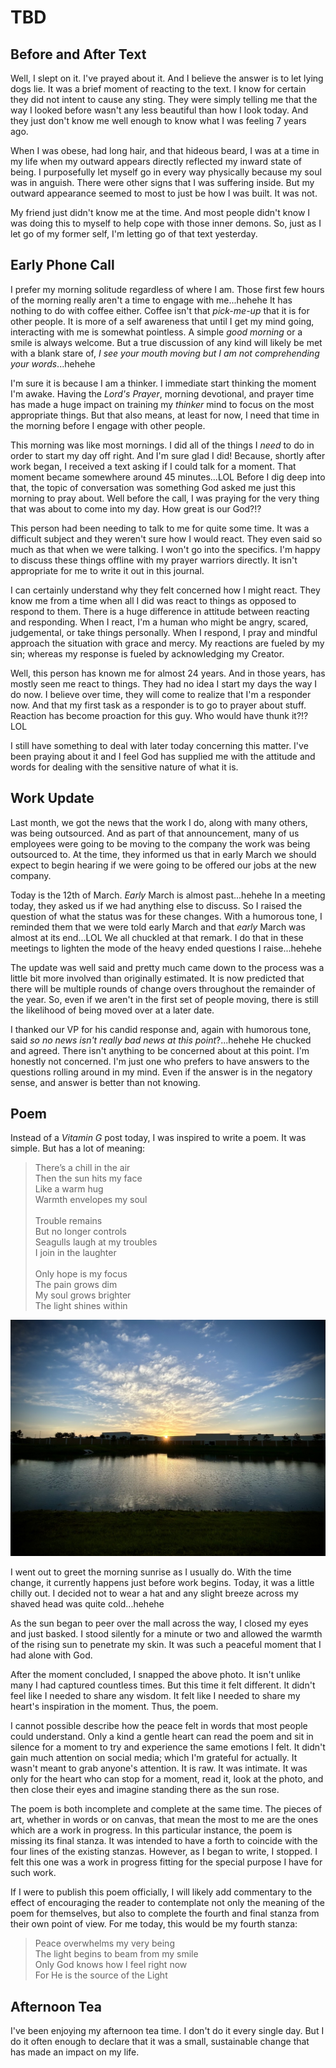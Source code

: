 # TBD

## Before and After Text

Well, I slept on it. I've prayed about it. And I believe the answer is to let lying dogs lie. It was a brief moment of reacting to the text. I know for certain they did not intent to cause any sting. They were simply telling me that the way I looked before wasn't any less beautiful than how I look today. And they just don't know me well enough to know what I was feeling 7 years ago.

When I was obese, had long hair, and that hideous beard, I was at a time in my life when my outward appears directly reflected my inward state of being. I purposefully let myself go in every way physically because my soul was in anguish. There were other signs that I was suffering inside. But my outward appearance seemed to most to just be how I was built. It was not.

My friend just didn't know me at the time. And most people didn't know I was doing this to myself to help cope with those inner demons. So, just as I let go of my former self, I'm letting go of that text yesterday.

## Early Phone Call

I prefer my morning solitude regardless of where I am. Those first few hours of the morning really aren't a time to engage with me...hehehe It has nothing to do with coffee either. Coffee isn't that *pick-me-up* that it is for other people. It is more of a self awareness that until I get my mind going, interacting with me is somewhat pointless. A simple *good morning* or a smile is always welcome. But a true discussion of any kind will likely be met with a blank stare of, *I see your mouth moving but I am not comprehending your words*...hehehe

I'm sure it is because I am a thinker. I immediate start thinking the moment I'm awake. Having the *Lord's Prayer*, morning devotional, and prayer time has made a huge impact on training my *thinker* mind to focus on the most appropriate things. But that also means, at least for now, I need that time in the morning before I engage with other people.

This morning was like most mornings. I did all of the things I *need* to do in order to start my day off right. And I'm sure glad I did! Because, shortly after work began, I received a text asking if I could talk for a moment. That moment became somewhere around 45 minutes...LOL Before I dig deep into that, the topic of conversation was something God asked me just this morning to pray about. Well before the call, I was praying for the very thing that was about to come into my day. How great is our God?!?

This person had been needing to talk to me for quite some time. It was a difficult subject and they weren't sure how I would react. They even said so much as that when we were talking. I won't go into the specifics. I'm happy to discuss these things offline with my prayer warriors directly. It isn't appropriate for me to write it out in this journal.

I can certainly understand why they felt concerned how I might react. They know me from a time when all I did was react to things as opposed to respond to them. There is a huge difference in attitude between reacting and responding. When I react, I'm a human who might be angry, scared, judgemental, or take things personally. When I respond, I pray and mindful approach the situation with grace and mercy. My reactions are fueled by my sin; whereas my response is fueled by acknowledging my Creator.

Well, this person has known me for almost 24 years. And in those years, has mostly seen me react to things. They had no idea I start my days the way I do now. I believe over time, they will come to realize that I'm a responder now. And that my first task as a responder is to go to prayer about stuff. Reaction has become proaction for this guy. Who would have thunk it?!? LOL

I still have something to deal with later today concerning this matter. I've been praying about it and I feel God has supplied me with the attitude and words for dealing with the sensitive nature of what it is.

## Work Update

Last month, we got the news that the work I do, along with many others, was being outsourced. And as part of that announcement, many of us employees were going to be moving to the company the work was being outsourced to. At the time, they informed us that in early March we should expect to begin hearing if we were going to be offered our jobs at the new company.

Today is the 12th of March. *Early* March is almost past...hehehe In a meeting today, they asked us if we had anything else to discuss. So I raised the question of what the status was for these changes. With a humorous tone, I reminded them that we were told early March and that *early* March was almost at its end...LOL We all chuckled at that remark. I do that in these meetings to lighten the mode of the heavy ended questions I raise...hehehe

The update was well said and pretty much came down to the process was a little bit more involved than originally estimated. It is now predicted that there will be multiple rounds of change overs throughout the remainder of the year. So, even if we aren't in the first set of people moving, there is still the likelihood of being moved over at a later date.

I thanked our VP for his candid response and, again with humorous tone, said *so no news isn't really bad news at this point*?...hehehe He chucked and agreed. There isn't anything to be concerned about at this point. I'm honestly not concerned. I'm just one who prefers to have answers to the questions rolling around in my mind. Even if the answer is in the negatory sense, and answer is better than not knowing.

## Poem

Instead of a *Vitamin G* post today, I was inspired to write a poem. It was simple. But has a lot of meaning:

> There’s a chill in the air\
> Then the sun hits my face\
> Like a warm hug\
> Warmth envelopes my soul\
> \
> Trouble remains\
> But no longer controls\
> Seagulls laugh at my troubles\
> I join in the laughter\
> \
> Only hope is my focus\
> The pain grows dim\
> My soul grows brighter\
> The light shines within

![Sunrise over a build and pond](./img/IMG_4421.jpeg)

I went out to greet the morning sunrise as I usually do. With the time change, it currently happens just before work begins. Today, it was a little chilly out. I decided not to wear a hat and any slight breeze across my shaved head was quite cold...hehehe

As the sun began to peer over the mall across the way, I closed my eyes and just basked. I stood silently for a minute or two and allowed the warmth of the rising sun to penetrate my skin. It was such a peaceful moment that I had alone with God.

After the moment concluded, I snapped the above photo. It isn't unlike many I had captured countless times. But this time it felt different. It didn't feel like I needed to share any wisdom. It felt like I needed to share my heart's inspiration in the moment. Thus, the poem.

I cannot possible describe how the peace felt in words that most people could understand. Only a kind a gentle heart can read the poem and sit in silence for a moment to try and experience the same emotions I felt. It didn't gain much attention on social media; which I'm grateful for actually. It wasn't meant to grab anyone's attention. It is raw. It was intimate. It was only for the heart who can stop for a moment, read it, look at the photo, and then close their eyes and imagine standing there as the sun rose.

The poem is both incomplete and complete at the same time. The pieces of art, whether in words or on canvas, that mean the most to me are the ones which are a work in progress. In this particular instance, the poem is missing its final stanza. It was intended to have a forth to coincide with the four lines of the existing stanzas. However, as I began to write, I stopped. I felt this one was a work in progress fitting for the special purpose I have for such work.

If I were to publish this poem officially, I will likely add commentary to the effect of encouraging the reader to contemplate not only the meaning of the poem for themselves, but also to complete the fourth and final stanza from their own point of view. For me today, this would be my fourth stanza:

> Peace overwhelms my very being\
> The light begins to beam from my smile\
> Only God knows how I feel right now\
> For He is the source of the Light

## Afternoon Tea

I've been enjoying my afternoon tea time. I don't do it every single day. But I do it often enough to declare that it was a small, sustainable change that has made an impact on my life.

